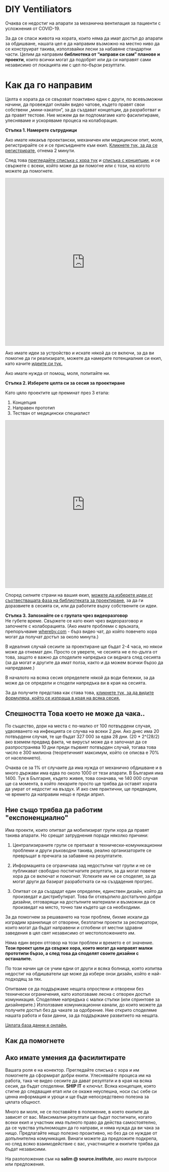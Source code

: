 # DIY Ventiliators

Очаква се недостиг на апарати за механична вентилация за пациенти с усложнения от COVID-19.

За да се спаси живота на хората, които няма да имат достъп до апарати за обдишване, нашата цел е да направим възможно на местно ниво да се конструират такива, използвайки лесни за набавяне стандартни части. Целим да направим **библиотека от “направи си сам” планове и проекти**, които всички могат да подобрят или да си направят сами независимо от локацията им с цел по-бързи резултати.

# Как да го направим

Целта е хората да се свързват поактивно едни с други, по всевъзможни начини, да провеждат онлайн видео чатове, където правят свои собствени „мини-хакатон“, за да създават концепции, да разработват и да правят тестове. Ние можем да ви подпомагаме като фасилитираме, улесняваме и ускоряваме процеса на колаборация. 

**Стъпка 1. Намерете сътрудници**

Ако имате някакъв проектански, механичен или медицински опит, моля, регистрирайте се и се присъединете към екип. [Кликнете тук, за да се регистрирате](https://airtable.com/shr46cYDx5856dQcV), отнема 2 минути.

След това [прегледайте списъка с хора тук](https://airtable.com/shrskx6uYDk1KqrvN) и [списъка с концепции](https://airtable.com/shr9r4QBrVtvTtrG8), и се свържете с всеки, който може да ви помогне или с този, на когото можете да помогнете.

<iframe class="airtable-embed" src="https://airtable.com/embed/shrm2y1bUzG7KZYHu?backgroundColor=red&viewControls=on" frameborder="0" onmousewheel="" width="100%" height="533" style="background: transparent; border: 1px solid #ccc;"></iframe>

Ако имате идеи за устройство и искате някой да се включи, за да ви помогне да ги реализирате, можете да намерите потенциалния си екип, като качите [идеите си тук.](https://airtable.com/shrzYj5WNlmQzssEI)

Ако имате нужда от помощ, моля, попитайте ни.

**Стъпка 2. Изберете целта си за сесия за проектиране**

Като цяло проектите ще преминат през 3 етапа:

1. Концепция
2. Направен прототип
3. Тестван от медицински специалист

<iframe class="airtable-embed" src="https://airtable.com/embed/shrIHCO5Sm4SiAsx0?backgroundColor=red&viewControls=on" frameborder="0" onmousewheel="" width="100%" height="533" style="background: transparent; border: 1px solid #ccc;"></iframe>

Според силните страни на вашия екип, [можете да изберете идеи от съотвестващата фаза на библиотеката за проектиране](https://airtable.com/shrIHCO5Sm4SiAsx0), за да ги доразвиете в сесията си, или да работите върху собствените си идеи.

**Стъпка 3.  Запознайте се с групата чрез видеоразговор**  
Не губете време. Свържете се като екип чрез видеоразговор и започнете с колаборацията. (Ако имате проблеми с връзката, препоръчваме [whereby.com](http://whereby.com) - бърз видео чат, до който повечето хора могат да получат достъп за около минута.)

В идеалния случай сесиите за проектиране ще бъдат 2-4 часа, но някои може да отнемат ден. Просто се уверете, че сесията не е по-дълга от това, защото е важно да споделите напредъка си веднага след сесията (за да могат и другите да имат полза, както и да можем всички бързо да напредваме.)

В началото на всяка сесия определете някой да води бележки, за да може да се определи и сподели напредъка ви в края на сесията.

За да получите представа как става това, [кликнете тук, за да видите формуляра, който се изпраща в края на всяка сесия.](https://airtable.com/shrIHCO5Sm4SiAsx0)

##  Спешността Това което не може да чака..

По същество, дори на места с по-малко от 100 потвърдени случая, удвояването на инфекцията се случва на всеки 2 дни. Ако днес има 20 потвърдени случая, те ще бъдат 327 000 за едва 28 дни. (20 * 2^(28/2) ако вземем предвид факта, че вирусът може да е започнал да се разпространява 10 дни преди първият потвърден случай, тогава това число е 300 милиона (теоретичният максимум, който се описва е 70% от населението).

Очаква се за 1% от случаите да има нужда от механично обдишване и в много държави има едва по около 1000 от тези апарати. В България има 1400. Тук в България, където живея, това означава, че 140 000 случая ще са момента, в който лекарите просто ще трябва да оставят хората да умрат от недостиг на въздух. И ако сме практични, ще предвидим, че времето да направим нещо е преди април.

## Ние също трябва да работим "експоненциално" 

Има проекти, които опитват да мобилизират групи хора да правят такива апарати. Но срещат затруднения поради няколко причини:

1. Централизираните групи се препъват в технически-комуникационни проблеми и други ръководни такива, реално организаторите се превръщат в пречката за забавяне на резултатите.

2. Информацията се ограничава зад недостъпни чат групи и не се публикават свободно постигнатите резултати, за да могат повече хора да се включат и помогнат. Успехите им не се споделят, за да могат други да базират разработката си на създадения прогрес.

3. Опитват се да създадат един определен, единствен дизайн, който да произведат и дистрибутират. Това би отхвърлило достатъчно добри дизайни, отговарящи на достъпните материали и възможни да се произведат на място, точно там където ще са необходими.

За да помогнем за решаването на този проблем, бихме искали да изградим хранилище от отворени, безплатни проекти за респиратори, които могат да бъдат направени и сглобени от местни здравни заведения в цял свят независимо от местоположението им.

Няма един верен отговор на този проблем и времето е от значение. **Този проект цели да свърже хора, които могат да направят малки прототипи бързо, а след това да споделят своите дизайни с останалите.**

По този начин ще се учим едни от други и всяка болница, която изпитва недостиг на обдишватели ще може да избере онзи дизайн, който е най-подходящ за тях.

Опитваме се да поддържаме нещата опростени и отворени без технически ограничения, като използваме лесна с отворен достъп комуникация.
Споделяме напредъка с малки стъпки (или спринтове за дизайнерите.) Използваме комуникационни канали, до които можете да получите достъп без да чакате за одобрение. Ние открито споделяме нашата работа и бази данни, за да поддържаме развитието на нещата.

[Цялата база данни е онлайн.](https://airtable.com/shrUS6Zb9JP8eEZk3)



## Как да помогнете

## Ако имате умения да фасилитирате 
Вашата роля е на конектор. Прегледайте списъка с хора и им помогнете да сформират добри екипи. Улеснявайте процеса им на работа, така че видео сесиите да дават резултати и в края на всяка сесия, да бъдат споделяни. **SHIP IT** е ключът. Всяка концепция, която стигне до следващия етап или се окаже неуспешна, носи със себе си ценна информация и уроци и ще бъде непосредствено полезна за цялата общност.

Много ви моля, не се поставяйте в полежение, в което екипите да зависят от вас. Максимални резултати ще бъдат постигнати, когато всеки екип и участник има пълното право да действа самостоятелно, да се чувства упълномощен да го направи, и няма нужда да ви чака за нищо. Предлагайте нещо полезно проактивно, но без да се нуждае от допълнителна комуникация. Винаги можете да предложите подкрепа, но след всяко взаимодействие с вас, участниците и екипите трябва да бъдат независими.


На разположение съм на **salim @ source.institute**, ако имате въпроси или предложения.
